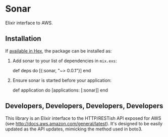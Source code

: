 # Sonar

Elixir interface to AWS.

## Installation

If [available in Hex](https://hex.pm/docs/publish), the package can be installed as:

  1. Add sonar to your list of dependencies in `mix.exs`:

        def deps do
          [{:sonar, "~> 0.0.1"}]
        end

  2. Ensure sonar is started before your application:

        def application do
          [applications: [:sonar]]
        end

## Developers, Developers, Developers, Developers

This library is an Elixir interface to the HTTP/RESTish API exposed for AWS (see http://docs.aws.amazon.com/general/latest). It's designed to be easily updated as the API updates, mimicking the method used in boto3.

